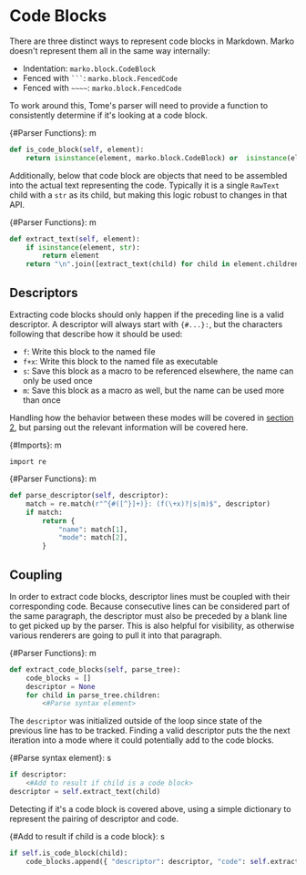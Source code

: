 # Code Blocks

There are three distinct ways to represent code blocks in Markdown. Marko doesn't represent them all in the same way internally:

* Indentation: `marko.block.CodeBlock`
* Fenced with ` ``` `: `marko.block.FencedCode`
* Fenced with `~~~~`: `marko.block.FencedCode`

To work around this, Tome's parser will need to provide a function to consistently determine if it's looking at a code block.

{#Parser Functions}: m
```python
def is_code_block(self, element):
    return isinstance(element, marko.block.CodeBlock) or  isinstance(element, marko.block.FencedCode)
```

Additionally, below that code block are objects that need to be assembled into the actual text representing the code. Typically it is a single `RawText` child with a `str` as its child, but making this logic robust to changes in that API.

{#Parser Functions}: m
```python
def extract_text(self, element):
    if isinstance(element, str):
        return element
    return "\n".join([extract_text(child) for child in element.children])
```

## Descriptors

Extracting code blocks should only happen if the preceding line is a valid descriptor. A descriptor will always start with `{#...}:`, but the characters following that describe how it should be used:

* `f`: Write this block to the named file
* `f+x`: Write this block to the named file as executable
* `s`: Save this block as a macro to be referenced elsewhere, the name can only be used once
* `m`: Save this block as a macro as well, but the name can be used more than once

Handling how the behavior between these modes will be covered in [section 2](2_Cataloging_Macros.md), but parsing out the relevant information will be covered here.

{#Imports}: m
```
import re
```

{#Parser Functions}: m
```python
def parse_descriptor(self, descriptor):
    match = re.match(r"^{#([^}]+)}: (f(\+x)?|s|m)$", descriptor)
    if match:
        return {
            "name": match[1],
            "mode": match[2],
        }
```

## Coupling

In order to extract code blocks, descriptor lines must be coupled with their corresponding code. Because consecutive lines can be considered part of the same paragraph, the descriptor must also be preceded by a blank line to get picked up by the parser. This is also helpful for visibility, as otherwise various renderers are going to pull it into that paragraph.

{#Parser Functions}: m
```python
def extract_code_blocks(self, parse_tree):
    code_blocks = []
    descriptor = None
    for child in parse_tree.children:
        <#Parse syntax element>
```

The `descriptor` was initialized outside of the loop since state of the previous line has to be tracked. Finding a valid descriptor puts the the next iteration into a mode where it could potentially add to the code blocks.

{#Parse syntax element}: s
```python
if descriptor:
    <#Add to result if child is a code block>
descriptor = self.extract_text(child)
```

Detecting if it's a code block is covered above, using a simple dictionary to represent the pairing of descriptor and code.

{#Add to result if child is a code block}: s
```python
if self.is_code_block(child):
    code_blocks.append({ "descriptor": descriptor, "code": self.extract_text(child) })
```
